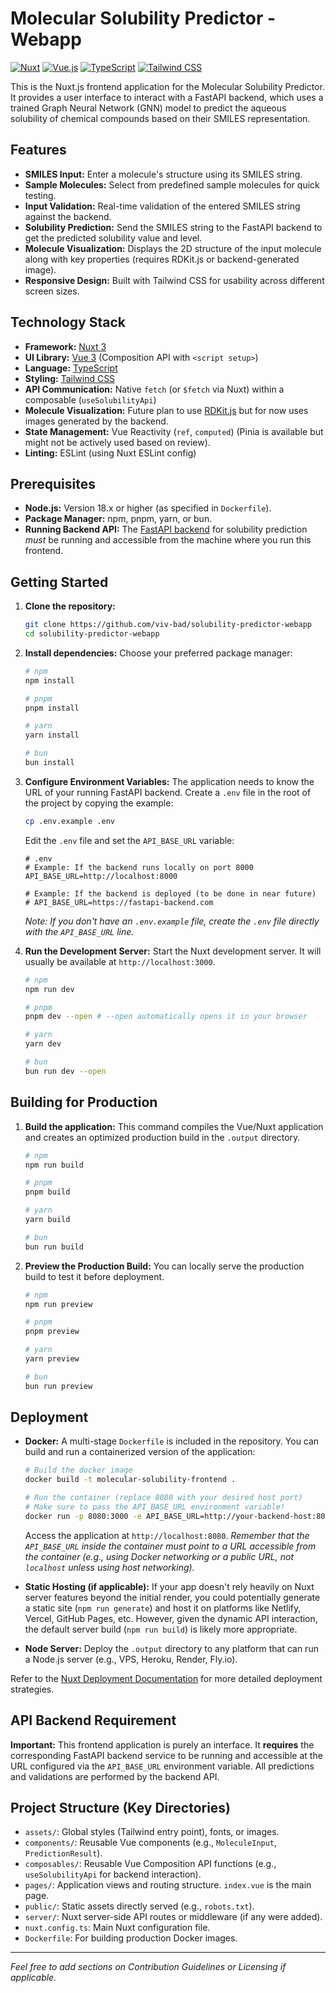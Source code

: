 # Molecular Solubility Predictor - Webapp

[![Nuxt](https://img.shields.io/badge/Nuxt-3-00DC82?style=flat&logo=nuxt.js)](https://nuxt.com/)
[![Vue.js](https://img.shields.io/badge/Vue.js-3-4FC08D?style=flat&logo=vue.js)](https://vuejs.org/)
[![TypeScript](https://img.shields.io/badge/TypeScript-blue?style=flat&logo=typescript)](https://www.typescriptlang.org/)
[![Tailwind CSS](https://img.shields.io/badge/Tailwind_CSS-38B2AC?style=flat&logo=tailwind-css)](https://tailwindcss.com/)

This is the Nuxt.js frontend application for the Molecular Solubility Predictor. It provides a user interface to interact with a FastAPI backend, which uses a trained Graph Neural Network (GNN) model to predict the aqueous solubility of chemical compounds based on their SMILES representation.

## Features

- **SMILES Input:** Enter a molecule's structure using its SMILES string.
- **Sample Molecules:** Select from predefined sample molecules for quick testing.
- **Input Validation:** Real-time validation of the entered SMILES string against the backend.
- **Solubility Prediction:** Send the SMILES string to the FastAPI backend to get the predicted solubility value and level.
- **Molecule Visualization:** Displays the 2D structure of the input molecule along with key properties (requires RDKit.js or backend-generated image).
- **Responsive Design:** Built with Tailwind CSS for usability across different screen sizes.

## Technology Stack

- **Framework:** [Nuxt 3](https://nuxt.com/)
- **UI Library:** [Vue 3](https://vuejs.org/) (Composition API with `<script setup>`)
- **Language:** [TypeScript](https://www.typescriptlang.org/)
- **Styling:** [Tailwind CSS](https://tailwindcss.com/)
- **API Communication:** Native `fetch` (or `$fetch` via Nuxt) within a composable (`useSolubilityApi`)
- **Molecule Visualization:** Future plan to use [RDKit.js](https://www.rdkit.org/docs/GettingStartedInJS.html) but for now uses images generated by the backend.
- **State Management:** Vue Reactivity (`ref`, `computed`) (Pinia is available but might not be actively used based on review).
- **Linting:** ESLint (using Nuxt ESLint config)

## Prerequisites

- **Node.js:** Version 18.x or higher (as specified in `Dockerfile`).
- **Package Manager:** npm, pnpm, yarn, or bun.
- **Running Backend API:** The [FastAPI backend](https://github.com/viv-bad/solubility-predictor) for solubility prediction _must_ be running and accessible from the machine where you run this frontend.

## Getting Started

1.  **Clone the repository:**

    ```bash
    git clone https://github.com/viv-bad/solubility-predictor-webapp
    cd solubility-predictor-webapp
    ```

2.  **Install dependencies:**
    Choose your preferred package manager:

    ```bash
    # npm
    npm install

    # pnpm
    pnpm install

    # yarn
    yarn install

    # bun
    bun install
    ```

3.  **Configure Environment Variables:**
    The application needs to know the URL of your running FastAPI backend. Create a `.env` file in the root of the project by copying the example:

    ```bash
    cp .env.example .env
    ```

    Edit the `.env` file and set the `API_BASE_URL` variable:

    ```dotenv
    # .env
    # Example: If the backend runs locally on port 8000
    API_BASE_URL=http://localhost:8000

    # Example: If the backend is deployed (to be done in near future)
    # API_BASE_URL=https://fastapi-backend.com
    ```

    _Note: If you don't have an `.env.example` file, create the `.env` file directly with the `API_BASE_URL` line._

4.  **Run the Development Server:**
    Start the Nuxt development server. It will usually be available at `http://localhost:3000`.

    ```bash
    # npm
    npm run dev

    # pnpm
    pnpm dev --open # --open automatically opens it in your browser

    # yarn
    yarn dev

    # bun
    bun run dev --open
    ```

## Building for Production

1.  **Build the application:**
    This command compiles the Vue/Nuxt application and creates an optimized production build in the `.output` directory.

    ```bash
    # npm
    npm run build

    # pnpm
    pnpm build

    # yarn
    yarn build

    # bun
    bun run build
    ```

2.  **Preview the Production Build:**
    You can locally serve the production build to test it before deployment.

    ```bash
    # npm
    npm run preview

    # pnpm
    pnpm preview

    # yarn
    yarn preview

    # bun
    bun run preview
    ```

## Deployment

- **Docker:** A multi-stage `Dockerfile` is included in the repository. You can build and run a containerized version of the application:

  ```bash
  # Build the docker image
  docker build -t molecular-solubility-frontend .

  # Run the container (replace 8080 with your desired host port)
  # Make sure to pass the API_BASE_URL environment variable!
  docker run -p 8080:3000 -e API_BASE_URL=http://your-backend-host:8000 --name solubility-frontend molecular-solubility-frontend
  ```

  Access the application at `http://localhost:8080`. *Remember that the `API_BASE_URL` inside the container must point to a URL accessible *from* the container (e.g., using Docker networking or a public URL, not `localhost` unless using host networking).*

- **Static Hosting (if applicable):** If your app doesn't rely heavily on Nuxt server features beyond the initial render, you could potentially generate a static site (`npm run generate`) and host it on platforms like Netlify, Vercel, GitHub Pages, etc. However, given the dynamic API interaction, the default server build (`npm run build`) is likely more appropriate.

- **Node Server:** Deploy the `.output` directory to any platform that can run a Node.js server (e.g., VPS, Heroku, Render, Fly.io).

Refer to the [Nuxt Deployment Documentation](https://nuxt.com/docs/getting-started/deployment) for more detailed deployment strategies.

## API Backend Requirement

**Important:** This frontend application is purely an interface. It **requires** the corresponding FastAPI backend service to be running and accessible at the URL configured via the `API_BASE_URL` environment variable. All predictions and validations are performed by the backend API.

## Project Structure (Key Directories)

- `assets/`: Global styles (Tailwind entry point), fonts, or images.
- `components/`: Reusable Vue components (e.g., `MoleculeInput`, `PredictionResult`).
- `composables/`: Reusable Vue Composition API functions (e.g., `useSolubilityApi` for backend interaction).
- `pages/`: Application views and routing structure. `index.vue` is the main page.
- `public/`: Static assets directly served (e.g., `robots.txt`).
- `server/`: Nuxt server-side API routes or middleware (if any were added).
- `nuxt.config.ts`: Main Nuxt configuration file.
- `Dockerfile`: For building production Docker images.

---

_Feel free to add sections on Contribution Guidelines or Licensing if applicable._
